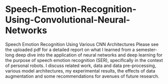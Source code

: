 # Speech-Emotion-Recognition-Using-Convolutional-Neural-Networks
Speech Emotion Recognition Using Various CNN Architectures
Please see the uploaded pdf for a detailed report on what I learned from a semester-long deep dive into the application of neural networks and deep learning for the purpose of speech emotion recognition (SER), specifically in the context of personal robots. I discuss related work, data and data pre-processing, various model architectures, my experimental results, the effects of data augmentation and some recommendations for avenues of future research.
